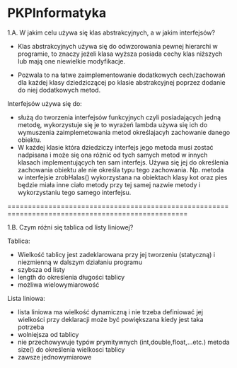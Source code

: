 # PKPInformatyka

1.A. W jakim celu używa się klas abstrakcyjnych, a w jakim interfejsów?

- Klas abstrakcyjnych używa się do odwzorowania pewnej hierarchi w programie, to znaczy jeżeli klasa wyższa posiada cechy klas niższych lub mają one niewielkie modyfikacje.

- Pozwala to na łatwe zaimplementowanie dodatkowych cech/zachowań dla każdej klasy dziedziczącej po klasie abstrakcyjnej poprzez dodanie do niej dodatkowych metod.

Interfejsów używa się do:

- służą do tworzenia interfejsów funkcyjnych czyli posiadających jedną metodę, wykorzystuje się je to wyrażeń lambda używa się ich do wymuszenia zaimplemetowania metod określajacyh zachowanie danego obiektu. 
- W każdej klasie która dziedziczy interfejs jego metoda musi zostać nadpisana i może się ona różnić od tych samych metod w innych klasach implementujących ten sam interfejs. Używa się jej do określenia zachowania obiektu ale nie określa typu tego zachowania. Np. metoda w interfejsie zrobHalas() wykorzystana na obiektach klasy kot oraz pies będzie miała inne ciało metody przy tej samej nazwie metody i wykorzystaniu tego samego interfejsu.

==================================================================================================

1.B. Czym różni się tablica od listy liniowej?

Tablica:
- Wielkość tablicy jest zadeklarowana przy jej tworzeniu (statyczną) i niezmienną w dalszym działaniu programu
- szybsza od listy
- length do określenia długości tablicy
- możliwa wielowymiarowość


Lista liniowa:
- lista liniowa ma wielkość dynamiczną i nie trzeba definiować jej wielkości przy deklaracji może być powiększana kiedy jest taka potrzeba
- wolniejsza od tablicy
- nie przechowywuje typów prymitywnych (int,double,float,...etc.) metoda size() do określenia wielkosci tablicy
- zawsze jednowymiarowe
